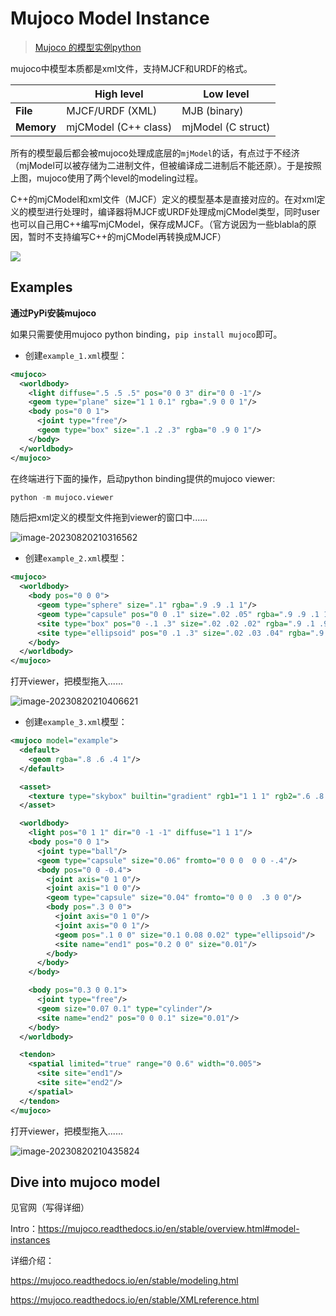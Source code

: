 # Mujoco Model Instance

> [Mujoco 的模型实例python](https://mujoco.readthedocs.io/en/stable/overview.html#model-instances)



mujoco中模型本质都是xml文件，支持MJCF和URDF的格式。

|            | High level           | Low level          |
| ---------- | -------------------- | ------------------ |
| **File**   | MJCF/URDF (XML)      | MJB (binary)       |
| **Memory** | mjCModel (C++ class) | mjModel (C struct) |

所有的模型最后都会被mujoco处理成底层的`mjModel`的话，有点过于不经济（mjModel可以被存储为二进制文件，但被编译成二进制后不能还原）。于是按照上图，mujoco使用了两个level的modeling过程。



C++的mjCModel和xml文件（MJCF）定义的模型基本是直接对应的。在对xml定义的模型进行处理时，编译器将MJCF或URDF处理成mjCModel类型，同时user也可以自己用C++编写mjCModel，保存成MJCF。（官方说因为一些blabla的原因，暂时不支持编写C++的mjCModel再转换成MJCF）

![](https://gitee.com/SeaHIPage/My_Pics/raw/master/from_ubuntu/image-20230707195539793.png)





## Examples

**通过PyPi安装mujoco**

如果只需要使用mujoco python binding，`pip install mujoco`即可。



- 创建`example_1.xml`模型：


```xml
<mujoco>
  <worldbody>
    <light diffuse=".5 .5 .5" pos="0 0 3" dir="0 0 -1"/>
    <geom type="plane" size="1 1 0.1" rgba=".9 0 0 1"/>
    <body pos="0 0 1">
      <joint type="free"/>
      <geom type="box" size=".1 .2 .3" rgba="0 .9 0 1"/>
    </body>
  </worldbody>
</mujoco>
```

在终端进行下面的操作，启动python binding提供的mujoco viewer:

```python
python -m mujoco.viewer
```

随后把xml定义的模型文件拖到viewer的窗口中......

![image-20230820210316562](https://gitee.com/SeaHIPage/My_Pics/raw/master/from_ubuntu/image-20230820210316562.png)

- 创建`example_2.xml`模型：

```xml
<mujoco>
  <worldbody>
    <body pos="0 0 0">
      <geom type="sphere" size=".1" rgba=".9 .9 .1 1"/>
      <geom type="capsule" pos="0 0 .1" size=".02 .05" rgba=".9 .9 .1 1"/>
      <site type="box" pos="0 -.1 .3" size=".02 .02 .02" rgba=".9 .1 .9 1"/>
      <site type="ellipsoid" pos="0 .1 .3" size=".02 .03 .04" rgba=".9 .1 .9 1"/>
    </body>
  </worldbody>
</mujoco>
```

打开viewer，把模型拖入......

![image-20230820210406621](https://gitee.com/SeaHIPage/My_Pics/raw/master/from_ubuntu/image-20230820210406621.png)

- 创建`example_3.xml`模型：

```xml
<mujoco model="example">
  <default>
    <geom rgba=".8 .6 .4 1"/>
  </default>

  <asset>
    <texture type="skybox" builtin="gradient" rgb1="1 1 1" rgb2=".6 .8 1" width="256" height="256"/>
  </asset>

  <worldbody>
    <light pos="0 1 1" dir="0 -1 -1" diffuse="1 1 1"/>
    <body pos="0 0 1">
      <joint type="ball"/>
      <geom type="capsule" size="0.06" fromto="0 0 0  0 0 -.4"/>
      <body pos="0 0 -0.4">
        <joint axis="0 1 0"/>
        <joint axis="1 0 0"/>
        <geom type="capsule" size="0.04" fromto="0 0 0  .3 0 0"/>
        <body pos=".3 0 0">
          <joint axis="0 1 0"/>
          <joint axis="0 0 1"/>
          <geom pos=".1 0 0" size="0.1 0.08 0.02" type="ellipsoid"/>
          <site name="end1" pos="0.2 0 0" size="0.01"/>
        </body>
      </body>
    </body>

    <body pos="0.3 0 0.1">
      <joint type="free"/>
      <geom size="0.07 0.1" type="cylinder"/>
      <site name="end2" pos="0 0 0.1" size="0.01"/>
    </body>
  </worldbody>

  <tendon>
    <spatial limited="true" range="0 0.6" width="0.005">
      <site site="end1"/>
      <site site="end2"/>
    </spatial>
  </tendon>
</mujoco>
```

打开viewer，把模型拖入......

![image-20230820210435824](https://gitee.com/SeaHIPage/My_Pics/raw/master/from_ubuntu/image-20230820210435824.png)



## Dive into mujoco model

见官网（写得详细）

Intro：https://mujoco.readthedocs.io/en/stable/overview.html#model-instances

详细介绍：

https://mujoco.readthedocs.io/en/stable/modeling.html

https://mujoco.readthedocs.io/en/stable/XMLreference.html